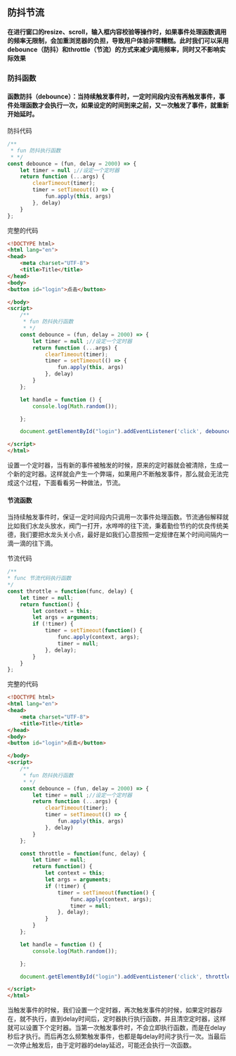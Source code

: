 ## 防抖节流

####    在进行窗口的resize、scroll，输入框内容校验等操作时，如果事件处理函数调用的频率无限制，会加重浏览器的负担，导致用户体验非常糟糕。此时我们可以采用debounce（防抖）和throttle（节流）的方式来减少调用频率，同时又不影响实际效果

### 防抖函数

####    函数防抖（debounce）：当持续触发事件时，一定时间段内没有再触发事件，事件处理函数才会执行一次，如果设定的时间到来之前，又一次触发了事件，就重新开始延时。

防抖代码

```javascript
/**
 * fun 防抖执行函数
 * */
const debounce = (fun, delay = 2000) => {
    let timer = null ;//设定一个定时器
    return function (...args) {
        clearTimeout(timer);
        timer = setTimeout(() => {
            fun.apply(this, args)
        }, delay)
    }
};
```

完整的代码

```html
<!DOCTYPE html>
<html lang="en">
<head>
    <meta charset="UTF-8">
    <title>Title</title>
</head>
<body>
<button id="login">点击</button>

</body>
<script>
    /**
     * fun 防抖执行函数
     * */
    const debounce = (fun, delay = 2000) => {
        let timer = null ;//设定一个定时器
        return function (...args) {
            clearTimeout(timer);
            timer = setTimeout(() => {
                fun.apply(this, args)
            }, delay)
        }
    };

    let handle = function () {
        console.log(Math.random());

    };

    document.getElementById("login").addEventListener('click', debounce(handle, 1000));

</script>
</html>
```

设置一个定时器，当有新的事件被触发的时候，原来的定时器就会被清除，生成一个新的定时器。这样就会产生一个弊端，如果用户不断触发事件，那么就会无法完成这个过程，下面看看另一种做法，节流。

#### 节流函数

当持续触发事件时，保证一定时间段内只调用一次事件处理函数。节流通俗解释就比如我们水龙头放水，阀门一打开，水哗哗的往下流，秉着勤俭节约的优良传统美德，我们要把水龙头关小点，最好是如我们心意按照一定规律在某个时间间隔内一滴一滴的往下滴。

节流代码

```javascript
/**
* func 节流代码执行函数
*/
const throttle = function(func, delay) {
    let timer = null;
    return function() {
        let context = this;
        let args = arguments;
        if (!timer) {
            timer = setTimeout(function() {
                func.apply(context, args);
                timer = null;
            }, delay);
        }
    }
};
```

完整的代码

```html
<!DOCTYPE html>
<html lang="en">
<head>
    <meta charset="UTF-8">
    <title>Title</title>
</head>
<body>
<button id="login">点击</button>

</body>
<script>
    /**
     * fun 防抖执行函数
     * */
    const debounce = (fun, delay = 2000) => {
        let timer = null ;//设定一个定时器
        return function (...args) {
            clearTimeout(timer);
            timer = setTimeout(() => {
                fun.apply(this, args)
            }, delay)
        }
    };

    const throttle = function(func, delay) {
        let timer = null;
        return function() {
            let context = this;
            let args = arguments;
            if (!timer) {
                timer = setTimeout(function() {
                    func.apply(context, args);
                    timer = null;
                }, delay);
            }
        }
    };

    let handle = function () {
        console.log(Math.random());

    };

    document.getElementById("login").addEventListener('click', throttle(handle, 1000));

</script>
</html>
```

当触发事件的时候，我们设置一个定时器，再次触发事件的时候，如果定时器存在，就不执行，直到delay时间后，定时器执行执行函数，并且清空定时器，这样就可以设置下个定时器。当第一次触发事件时，不会立即执行函数，而是在delay秒后才执行。而后再怎么频繁触发事件，也都是每delay时间才执行一次。当最后一次停止触发后，由于定时器的delay延迟，可能还会执行一次函数。